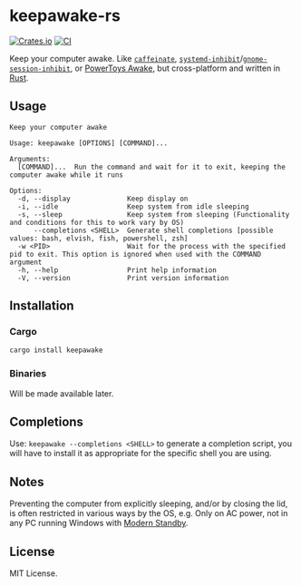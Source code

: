 # keepawake-rs
[![Crates.io](https://img.shields.io/crates/v/keepawake)](https://crates.io/crates/keepawake)
[![CI](https://github.com/segevfiner/keepawake-rs/actions/workflows/ci.yml/badge.svg)](https://github.com/segevfiner/keepawake-rs/actions/workflows/ci.yml)

Keep your computer awake. Like [`caffeinate`], [`systemd-inhibit`]/[`gnome-session-inhibit`], or [PowerToys Awake], but cross-platform and written in [Rust].

[`caffeinate`]: https://ss64.com/osx/caffeinate.html
[`systemd-inhibit`]: https://www.freedesktop.org/software/systemd/man/systemd-inhibit.html
[`gnome-session-inhibit`]: https://manpages.ubuntu.com/manpages/jammy/man1/gnome-session-inhibit.1.html
[PowerToys Awake]: https://learn.microsoft.com/en-us/windows/powertoys/awake
[Rust]: https://www.rust-lang.org/

## Usage
```
Keep your computer awake

Usage: keepawake [OPTIONS] [COMMAND]...

Arguments:
  [COMMAND]...  Run the command and wait for it to exit, keeping the computer awake while it runs

Options:
  -d, --display              Keep display on
  -i, --idle                 Keep system from idle sleeping
  -s, --sleep                Keep system from sleeping (Functionality and conditions for this to work vary by OS)
      --completions <SHELL>  Generate shell completions [possible values: bash, elvish, fish, powershell, zsh]
  -w <PID>                   Wait for the process with the specified pid to exit. This option is ignored when used with the COMMAND argument
  -h, --help                 Print help information
  -V, --version              Print version information
```

## Installation

### Cargo
```sh
cargo install keepawake
```

### Binaries
Will be made available later.

## Completions
Use: `keepawake --completions <SHELL>` to generate a completion script, you will have to install it
as appropriate for the specific shell you are using.

## Notes
Preventing the computer from explicitly sleeping, and/or by closing the lid, is often restricted in various ways by the OS, e.g. Only on AC power, not in any PC running Windows with [Modern Standby](https://learn.microsoft.com/en-us/windows-hardware/design/device-experiences/modern-standby).

## License
MIT License.
